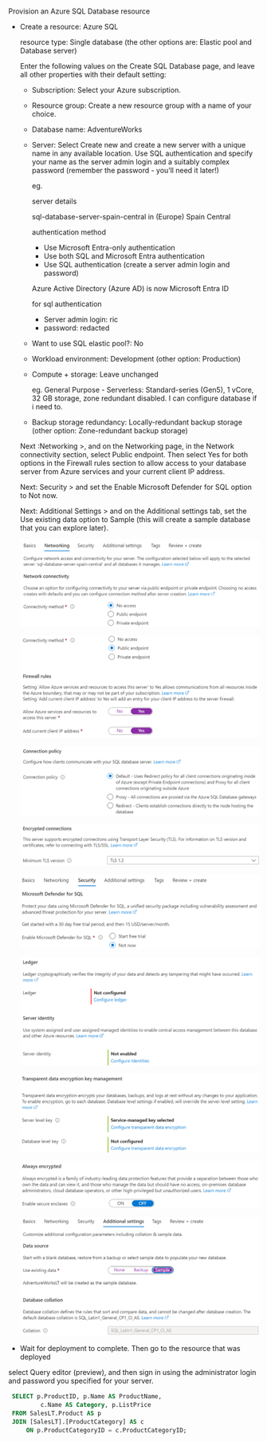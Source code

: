 #

Provision an Azure SQL Database resource

* Create a resource: Azure SQL

  resource type: Single database (the other options are: Elastic pool and Database server)

  Enter the following values on the Create SQL Database page, and leave all other properties with their default setting:

  * Subscription: Select your Azure subscription.
  * Resource group: Create a new resource group with a name of your choice.
  * Database name: AdventureWorks
  * Server: Select Create new and create a new server with a unique name in any available location. Use SQL authentication and specify your name as the server admin login and a suitably complex password (remember the password - you’ll need it later!)

    eg.

    server details

    sql-database-server-spain-central
    in (Europe) Spain Central

    authentication method
    * Use Microsoft Entra-only authentication
    * Use both SQL and Microsoft Entra authentication
    * Use SQL authentication (create a server admin login and password)

    Azure Active Directory (Azure AD) is now Microsoft Entra ID

    for sql authentication
    * Server admin login: ric
    * password: redacted

  * Want to use SQL elastic pool?: No
  * Workload environment: Development (other option: Production)
  * Compute + storage: Leave unchanged

    eg. General Purpose - Serverless: Standard-series (Gen5), 1 vCore, 32 GB storage, zone redundant disabled. I can configure database if i need to.

  * Backup storage redundancy: Locally-redundant backup storage (other option: Zone-redundant backup storage)

  Next :Networking >, and on the Networking page, in the Network connectivity section, select Public endpoint. Then select Yes for both options in the Firewall rules section to allow access to your database server from Azure services and your current client IP address.

  Next: Security > and set the Enable Microsoft Defender for SQL option to Not now.

  Next: Additional Settings > and on the Additional settings tab, set the Use existing data option to Sample (this will create a sample database that you can explore later).
  
  ![a](img/2025-01-13-14-41-29.png)

  ![a](img/2025-01-13-14-43-24.png)

  ![a](img/2025-01-13-14-41-59.png)

  ![a](img/2025-01-13-14-42-24.png)

  ![a](img/2025-01-13-14-44-29.png)

  ![a](img/2025-01-13-14-45-05.png)

  ![a](img/2025-01-13-14-45-36.png)

  ![a](img/2025-01-13-14-46-03.png)

  ![a](img/2025-01-13-14-48-38.png)

* Wait for deployment to complete. Then go to the resource that was deployed

select Query editor (preview), and then sign in using the administrator login and password you specified for your server.

```sql
 SELECT p.ProductID, p.Name AS ProductName,
         c.Name AS Category, p.ListPrice
 FROM SalesLT.Product AS p
 JOIN [SalesLT].[ProductCategory] AS c
     ON p.ProductCategoryID = c.ProductCategoryID;
```
